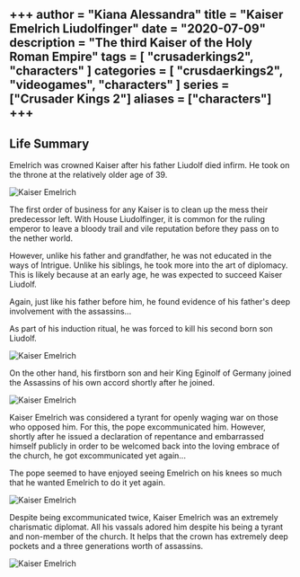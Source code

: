 +++
author = "Kiana Alessandra"
title = "Kaiser Emelrich Liudolfinger"
date = "2020-07-09"
description = "The third Kaiser of the Holy Roman Empire"
tags = [
    "crusaderkings2",
    "characters"
]
categories = [
    "crusdaerkings2",
    "videogames",
    "characters"
]
series = ["Crusader Kings 2"]
aliases = ["characters"]
+++
---

## Life Summary

Emelrich was crowned Kaiser after his father Liudolf died infirm. He took on the throne at the relatively older age of 39. 

![Kaiser Emelrich](/Emelrich.png)

The first order of business for any Kaiser is to clean up the mess their predecessor left. With House Liudolfinger, it is common for the ruling emperor to leave a bloody trail and vile reputation before they pass on to the nether world. 

However, unlike his father and grandfather, he was not educated in the ways of Intrigue. Unlike his siblings, he took more into the art of diplomacy. This is likely because at an early age, he was expected to succeed Kaiser Liudolf.

Again, just like his father before him, he found evidence of his father's deep involvement with the assassins...

As part of his induction ritual, he was forced to kill his second born son Liudolf.

![Kaiser Emelrich](/Emelrich3.png)

On the other hand, his firstborn son and heir King Eginolf of Germany joined the Assassins of his own accord shortly after he joined.

![Kaiser Emelrich](/Emelrich2.png)

Kaiser Emelrich was considered a tyrant for openly waging war on those who opposed him. For this, the pope excommunicated him. However, shortly after he issued a declaration of repentance and embarrassed himself publicly in order to be welcomed back into the loving embrace of the church, he got excommunicated yet again...

The pope seemed to have enjoyed seeing Emelrich on his knees so much that he wanted Emelrich to do it yet again.

![Kaiser Emelrich](/Emelrich4.png)

Despite being excommunicated twice, Kaiser Emelrich was an extremely charismatic diplomat. All his vassals adored him despite his being a tyrant and non-member of the church. It helps that the crown has extremely deep pockets and a three generations worth of assassins.

![Kaiser Emelrich](/Emelrich5.png)